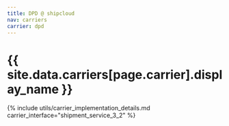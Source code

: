 ```yaml
---
title: DPD @ shipcloud
nav: carriers
carrier: dpd
---
```


# {{ site.data.carriers[page.carrier].display_name }}

{% include utils/carrier_implementation_details.md carrier_interface="shipment_service_3_2" %}
